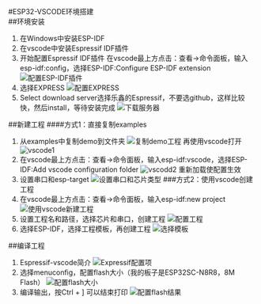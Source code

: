 #ESP32-VSCODE环境搭建  
##环境安装
1. 在Windows中安装ESP-IDF
2. 在vscode中安装Espressif IDF插件
3. 开始配置Espressif IDF插件
    在vscode最上方点击：查看->命令面板，输入esp-idf:config，选择ESP-IDF:Configure ESP-IDF extension
    ![配置ESP-IDF插件](./picture/esp32-config.png)
4. 选择EXPRESS
    ![配置EXPRESS](./picture/esp32-express.png)
5. Select download server选择乐鑫的Espressif，不要选github，这样比较快，然后install，等待安装完成
    ![下载服务器](./picture/esp32-download-server.png)  

##新建工程
####方式1：直接复制examples
1. 从examples中复制demo到文件夹
    ![复制demo工程](./picture/esp32-copy-project.png)
    再使用vscode打开
    ![vscode1](./picture/esp32-copy-project-vscode1.png)
2. 在vscode最上方点击：查看->命令面板，输入esp-idf:vscode，选择ESP-IDF:Add vscode configuration folder
    ![vscodd2](./picture/esp32-copy-project-vscode2.png)
    重新加载使配置生效
3. 设置串口和esp-target
    ![设置串口和芯片类型](./picture/esp32-copy-project-vscode3.png)
###方式2：使用vscode创建工程
1. 在vscode最上方点击：查看->命令面板，输入esp-idf:new project
    ![使用vscode新建工程](./picture/esp32-vscode-new-project.png)
2. 设置工程名和路径，选择芯片和串口，创建工程
    ![配置工程](./picture/esp32-vscode-set-project.png)
3. 选择ESP-IDF，选择工程模板，再创建工程
    ![选择模板](./picture/esp32-vscode-set-project-2.png)

##编译工程
1. Espressif-vscode简介
    ![Expressif配置项](./picture/esp32-vscode-project-introduce.png)
2. 选择menuconfig，配置flash大小（我的板子是ESP32SC-N8R8，8M Flash）
    ![配置flash大小](./picture/esp32-menuconfig-flashsize.png)
3. 编译输出，按Ctrl + ] 可以结束打印
    ![配置flash结果](./picture/esp32-menuconfig-flashsize2.png)
